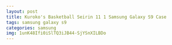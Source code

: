 ```yaml
---
layout: post
title: Kuroko's Basketball Seirin 11 1 Samsung Galaxy S9 Case
tags: samsung galaxy s9
categories: samsung
img: 1unK48Ifi0iSlTQ3iJB44-SjYSnXILBDo
---
```

